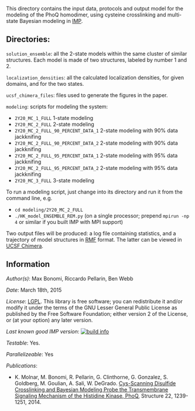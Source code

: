 This directory contains the input data, protocols and output model for the
modeling of the PhoQ homodimer, using cysteine crosslinking and
multi-state Bayesian modeling in [IMP](http://integrativemodeling.org).

## Directories:

`solution_ensemble`:
all the 2-state models within the same cluster of similar structures.
Each model is made of two structures, labeled by number 1 and 2.

`localization_densities`:
all the calculated localization densities, for given domains, and for the
two states.

`ucsf_chimera_files`:
files used to generate the figures in the paper.

`modeling`:
scripts for modeling the system:

 - `2Y20_MC_1_FULL` 1-state modeling
 - `2Y20_MC_2_FULL` 2-state modeling
 - `2Y20_MC_2_FULL_90_PERCENT_DATA_1` 2-state modeling with 90% data jackknifing
 - `2Y20_MC_2_FULL_90_PERCENT_DATA_2` 2-state modeling with 90% data jackknifing
 - `2Y20_MC_2_FULL_95_PERCENT_DATA_1` 2-state modeling with 95% data jackknifing
 - `2Y20_MC_2_FULL_95_PERCENT_DATA_2` 2-state modeling with 95% data jackknifing
 - `2Y20_MC_3_FULL` 3-state modeling

To run a modeling script, just change into its directory and run it from the
command line, e.g.
 - `cd modeling/2Y20_MC_2_FULL`
 - `./HK_model_ENSEMBLE_REM.py` (on a single processor; prepend `mpirun -np 4` or similar if you built IMP with MPI support)

Two output files will be produced: a log file containing statistics, and a
trajectory of model structures in [RMF](http://integrativemodeling.org/rmf/)
format. The latter can be viewed in [UCSF Chimera](http://www.cgl.ucsf.edu/chimera/).

## Information

_Author(s)_: Max Bonomi, Riccardo Pellarin, Ben Webb

_Date_: March 18th, 2015

_License_: [LGPL](http://www.gnu.org/licenses/old-licenses/lgpl-2.1.html).
This library is free software; you can redistribute it and/or
modify it under the terms of the GNU Lesser General Public
License as published by the Free Software Foundation; either
version 2 of the License, or (at your option) any later version.

_Last known good IMP version_: [![build info](https://salilab.org/imp/systems/?sysstat=12)](http://salilab.org/imp/systems/)

_Testable_: Yes.

_Parallelizeable_: Yes

_Publications_:
 - K. Molnar, M. Bonomi, R. Pellarin, G. Clinthorne, G. Gonzalez, S. Goldberg, M. Goulian, A. Sali, W. DeGrado. [Cys-Scanning Disulfide Crosslinking and Bayesian Modeling Probe the Transmembrane Signaling Mechanism of the Histidine Kinase, PhoQ](http://www.ncbi.nlm.nih.gov/pubmed/25087511), Structure 22, 1239-1251, 2014.

